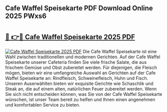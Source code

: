 ## Cafe Waffel Speisekarte PDF Download Online 2025 PWxs6

# <h2><a href="http://gc8chl0.nevu.top/?p=Cafe+Waffel+Speisekarte">🔗 👉🔴 Cafe Waffel Speisekarte 2025 PDF</a></h2>

[![Cafe Waffel Speisekarte 2025 PDF](https://i.imgur.com/dBaPXMq.png)](http://gc8chl0.nevu.top/?p=Cafe+Waffel+Speisekarte)
Die Cafe Waffel Speisekarte ist eine Wahl zwischen traditionellen und modernen Gerichten. Auf der Cafe Waffel Speisekarte unserer Cafeteria finden Sie viele frische Salate, die aus frischem Gemüse und Obst zubereitet werden. Für diejenigen, die Fleisch mögen, bieten wir eine umfangreiche Auswahl an Gerichten auf der Cafe Waffel Speisekarte an: Rindfleisch, Schweinefleisch, Huhn und Fisch. Unseren Auserwählten bieten wir exquisite Gerichte wie Schaschlik und Steak an, die auf einem alten, natürlichen Feuer zubereitet werden. Wenn Sie sich nicht entscheiden können, was Sie von der Cafe Waffel Speisekarte wünschen, ist unser Team bereit zu helfen und Ihnen einen angenehmen und komfortablen Service zu bieten.
